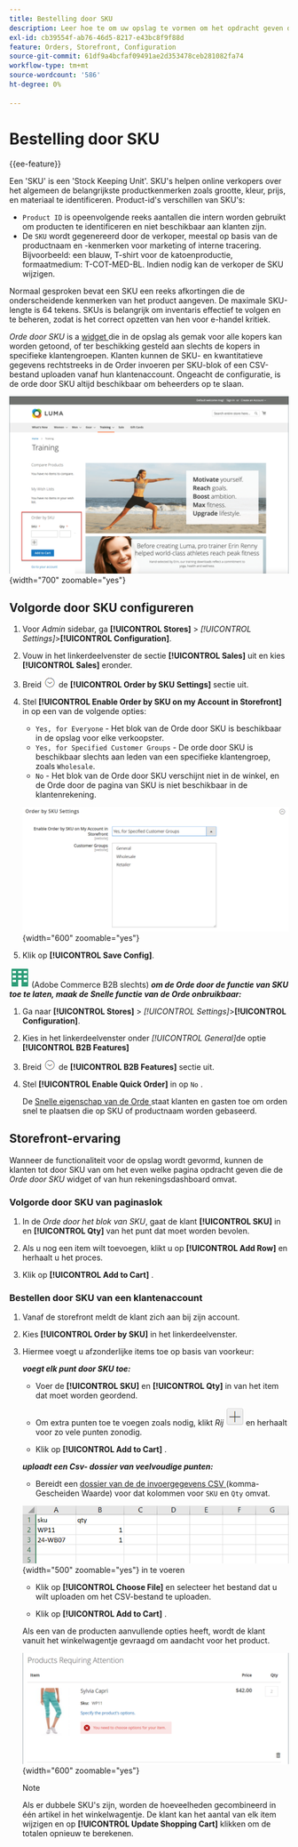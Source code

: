 ```yaml
---
title: Bestelling door SKU
description: Leer hoe te om uw opslag te vormen om het opdracht geven door SKU als gemak voor uw klanten te steunen.
exl-id: cb39554f-ab76-46d5-8217-e43bc8f9f88d
feature: Orders, Storefront, Configuration
source-git-commit: 61df9a4bcfaf09491ae2d353478ceb281082fa74
workflow-type: tm+mt
source-wordcount: '586'
ht-degree: 0%

---
```


# Bestelling door SKU

{{ee-feature}}

Een &#39;SKU&#39; is een &#39;Stock Keeping Unit&#39;. SKU&#39;s helpen online verkopers over het algemeen de belangrijkste productkenmerken zoals grootte, kleur, prijs, en materiaal te identificeren. Product-id&#39;s verschillen van SKU&#39;s:

- `Product ID` is opeenvolgende reeks aantallen die intern worden gebruikt om producten te identificeren en niet beschikbaar aan klanten zijn.
- De `SKU` wordt gegenereerd door de verkoper, meestal op basis van de productnaam en -kenmerken voor marketing of interne tracering. Bijvoorbeeld: een blauw, T-shirt voor de katoenproductie, formaatmedium: T-COT-MED-BL. Indien nodig kan de verkoper de SKU wijzigen.

Normaal gesproken bevat een SKU een reeks afkortingen die de onderscheidende kenmerken van het product aangeven. De maximale SKU-lengte is 64 tekens. SKUs is belangrijk om inventaris effectief te volgen en te beheren, zodat is het correct opzetten van hen voor e-handel kritiek.

_Orde door SKU_ is a [ widget ](../content-design/widgets.md) die in de opslag als gemak voor alle kopers kan worden getoond, of ter beschikking gesteld aan slechts de kopers in specifieke klantengroepen. Klanten kunnen de SKU- en kwantitatieve gegevens rechtstreeks in de Order invoeren per SKU-blok of een CSV-bestand uploaden vanaf hun klantenaccount. Ongeacht de configuratie, is de orde door SKU altijd beschikbaar om beheerders op te slaan.

![ Orde door SKU in Storefront ](./assets/storefront-order-by-sku.png){width="700" zoomable="yes"}

## Volgorde door SKU configureren

1. Voor _Admin_ sidebar, ga **[!UICONTROL Stores]** > _[!UICONTROL Settings]_>**[!UICONTROL Configuration]**.

1. Vouw in het linkerdeelvenster de sectie **[!UICONTROL Sales]** uit en kies **[!UICONTROL Sales]** eronder.

1. Breid ![ selecteur van de Uitbreiding ](../assets/icon-display-expand.png) de **[!UICONTROL Order by SKU Settings]** sectie uit.

1. Stel **[!UICONTROL Enable Order by SKU on my Account in Storefront]** in op een van de volgende opties:

   - `Yes, for Everyone` - Het blok van de Orde door SKU is beschikbaar in de opslag voor elke verkoopster.
   - `Yes, for Specified Customer Groups` - De orde door SKU is beschikbaar slechts aan leden van een specifieke klantengroep, zoals `Wholesale`.
   - `No` - Het blok van de Orde door SKU verschijnt niet in de winkel, en de Orde door de pagina van SKU is niet beschikbaar in de klantenrekening.

   ![ Orde door de Montages van SKU ](../configuration-reference/sales/assets/sales-order-by-sku-settings.png){width="600" zoomable="yes"}

1. Klik op **[!UICONTROL Save Config]**.

![ Adobe Commerce B2B ](../assets/b2b.svg) (Adobe Commerce B2B slechts) _&#x200B;**om de Orde door de functie van SKU toe te laten, maak de Snelle functie van de Orde onbruikbaar:**&#x200B;_

1. Ga naar **[!UICONTROL Stores]** > _[!UICONTROL Settings]_>**[!UICONTROL Configuration]**.

1. Kies in het linkerdeelvenster onder _[!UICONTROL General]_&#x200B;de optie **[!UICONTROL B2B Features]**

1. Breid ![ selecteur van de Uitbreiding ](../assets/icon-display-expand.png) de **[!UICONTROL B2B Features]** sectie uit.

1. Stel **[!UICONTROL Enable Quick Order]** in op `No` .

   De [ Snelle eigenschap van de Orde ](../b2b/quick-order.md) staat klanten en gasten toe om orden snel te plaatsen die op SKU of productnaam worden gebaseerd.

## Storefront-ervaring

Wanneer de functionaliteit voor de opslag wordt gevormd, kunnen de klanten tot door SKU van om het even welke pagina opdracht geven die de _Orde door SKU_ widget of van hun rekeningsdashboard omvat.

### Volgorde door SKU van paginaslok

1. In de _Orde door het blok van SKU_, gaat de klant **[!UICONTROL SKU]** in en **[!UICONTROL Qty]** van het punt dat moet worden bevolen.

1. Als u nog een item wilt toevoegen, klikt u op **[!UICONTROL Add Row]** en herhaalt u het proces.

1. Klik op **[!UICONTROL Add to Cart]** .

### Bestellen door SKU van een klantenaccount

1. Vanaf de storefront meldt de klant zich aan bij zijn account.

1. Kies **[!UICONTROL Order by SKU]** in het linkerdeelvenster.

1. Hiermee voegt u afzonderlijke items toe op basis van voorkeur:

   _&#x200B;**voegt elk punt door SKU toe:**&#x200B;_

   - Voer de **[!UICONTROL SKU]** en **[!UICONTROL Qty]** in van het item dat moet worden geordend.

   - Om extra punten toe te voegen zoals nodig, klikt _Rij_ ![ plus ondertekent knoop ](../assets/button-add-item.png) en herhaalt voor zo vele punten zonodig.

   - Klik op **[!UICONTROL Add to Cart]** .

   _&#x200B;**uploadt een Csv- dossier van veelvoudige punten:**&#x200B;_

   - Bereidt een [ dossier van de de invoergegevens CSV ](../systems/data-csv.md) (komma-Gescheiden Waarde) voor dat kolommen voor `SKU` en `Qty` omvat.

   ![ SKUs om ](./assets/account-dashboard-order-by-sku-import.png){width="500" zoomable="yes"} in te voeren

   - Klik op **[!UICONTROL Choose File]** en selecteer het bestand dat u wilt uploaden om het CSV-bestand te uploaden.

   - Klik op **[!UICONTROL Add to Cart]** .

   Als een van de producten aanvullende opties heeft, wordt de klant vanuit het winkelwagentje gevraagd om aandacht voor het product.

   ![ Product vereist Aandacht ](./assets/account-dashboard-order-by-sku-cart-product-requires-attention.png){width="600" zoomable="yes"}

   >[!NOTE]
   >
   >Als er dubbele SKU&#39;s zijn, worden de hoeveelheden gecombineerd in één artikel in het winkelwagentje. De klant kan het aantal van elk item wijzigen en op **[!UICONTROL Update Shopping Cart]** klikken om de totalen opnieuw te berekenen.

